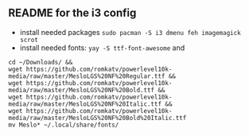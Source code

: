 ## README for the i3 config

- install needed packages `sudo pacman -S i3 dmenu feh imagemagick scrot `
- install needed fonts: `yay -S ttf-font-awesome` and 
```
cd ~/Downloads/ &&
wget https://github.com/romkatv/powerlevel10k-media/raw/master/MesloLGS%20NF%20Regular.ttf &&
wget https://github.com/romkatv/powerlevel10k-media/raw/master/MesloLGS%20NF%20Bold.ttf &&
wget https://github.com/romkatv/powerlevel10k-media/raw/master/MesloLGS%20NF%20Italic.ttf &&
wget https://github.com/romkatv/powerlevel10k-media/raw/master/MesloLGS%20NF%20Bold%20Italic.ttf
mv Meslo* ~/.local/share/fonts/
```

